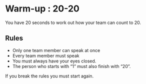 # Warm-up : 20-20

You have 20 seconds to work out how your team can count to 20.

## Rules

* Only one team member can speak at once
* Every team member must speak
* You must always have your eyes closed.
* The person who starts with “1” must also finish with “20”.

If you break the rules you must start again.
